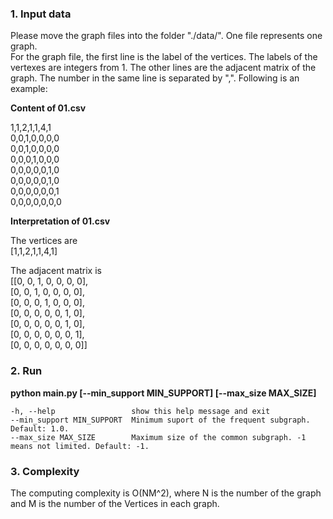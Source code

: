 ### 1. Input data

Please move the graph files into the folder "./data/". One file represents one graph. </br>
For the graph file, the first line is the label of the vertices. The labels of the vertexes are integers from 1. The other lines are the adjacent matrix of the graph. The number in the same line is separated by ",". Following is an example:</br>

<strong>Content of 01.csv</strong></br>

1,1,2,1,1,4,1</br>
0,0,1,0,0,0,0</br>
0,0,1,0,0,0,0</br>
0,0,0,1,0,0,0</br>
0,0,0,0,0,1,0</br>
0,0,0,0,0,1,0</br>
0,0,0,0,0,0,1</br>
0,0,0,0,0,0,0</br>

<strong>Interpretation of 01.csv</strong></br>

The vertices are </br>
[1,1,2,1,1,4,1]</br>

The adjacent matrix is</br>
[[0, 0, 1, 0, 0, 0, 0],</br>
 [0, 0, 1, 0, 0, 0, 0],</br>
 [0, 0, 0, 1, 0, 0, 0],</br>
 [0, 0, 0, 0, 0, 1, 0],</br>
 [0, 0, 0, 0, 0, 1, 0],</br>
 [0, 0, 0, 0, 0, 0, 1],</br>
 [0, 0, 0, 0, 0, 0, 0]]</br>


### 2. Run

<strong>python main.py [--min_support MIN_SUPPORT] [--max_size MAX_SIZE]</strong>
```
-h, --help                 show this help message and exit
--min_support MIN_SUPPORT  Minimum suport of the frequent subgraph. Default: 1.0.                
--max_size MAX_SIZE        Maximum size of the common subgraph. -1 means not limited. Default: -1.
```

### 3. Complexity

The computing complexity is O(NM^2), where N is the number of the graph and M is the number of the Vertices in each graph.
